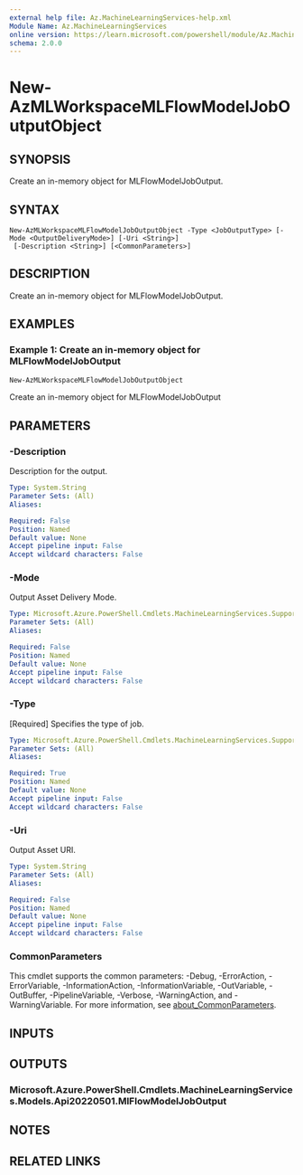 ```yaml
---
external help file: Az.MachineLearningServices-help.xml
Module Name: Az.MachineLearningServices
online version: https://learn.microsoft.com/powershell/module/Az.MachineLearningServices/new-AzMLWorkspaceMLFlowModelJobOutputObject
schema: 2.0.0
---
```


# New-AzMLWorkspaceMLFlowModelJobOutputObject

## SYNOPSIS
Create an in-memory object for MLFlowModelJobOutput.

## SYNTAX

```
New-AzMLWorkspaceMLFlowModelJobOutputObject -Type <JobOutputType> [-Mode <OutputDeliveryMode>] [-Uri <String>]
 [-Description <String>] [<CommonParameters>]
```

## DESCRIPTION
Create an in-memory object for MLFlowModelJobOutput.

## EXAMPLES

### Example 1: Create an in-memory object for MLFlowModelJobOutput
```powershell
New-AzMLWorkspaceMLFlowModelJobOutputObject
```

Create an in-memory object for MLFlowModelJobOutput

## PARAMETERS

### -Description
Description for the output.

```yaml
Type: System.String
Parameter Sets: (All)
Aliases:

Required: False
Position: Named
Default value: None
Accept pipeline input: False
Accept wildcard characters: False
```

### -Mode
Output Asset Delivery Mode.

```yaml
Type: Microsoft.Azure.PowerShell.Cmdlets.MachineLearningServices.Support.OutputDeliveryMode
Parameter Sets: (All)
Aliases:

Required: False
Position: Named
Default value: None
Accept pipeline input: False
Accept wildcard characters: False
```

### -Type
[Required] Specifies the type of job.

```yaml
Type: Microsoft.Azure.PowerShell.Cmdlets.MachineLearningServices.Support.JobOutputType
Parameter Sets: (All)
Aliases:

Required: True
Position: Named
Default value: None
Accept pipeline input: False
Accept wildcard characters: False
```

### -Uri
Output Asset URI.

```yaml
Type: System.String
Parameter Sets: (All)
Aliases:

Required: False
Position: Named
Default value: None
Accept pipeline input: False
Accept wildcard characters: False
```

### CommonParameters
This cmdlet supports the common parameters: -Debug, -ErrorAction, -ErrorVariable, -InformationAction, -InformationVariable, -OutVariable, -OutBuffer, -PipelineVariable, -Verbose, -WarningAction, and -WarningVariable. For more information, see [about_CommonParameters](http://go.microsoft.com/fwlink/?LinkID=113216).

## INPUTS

## OUTPUTS

### Microsoft.Azure.PowerShell.Cmdlets.MachineLearningServices.Models.Api20220501.MlFlowModelJobOutput

## NOTES

## RELATED LINKS
